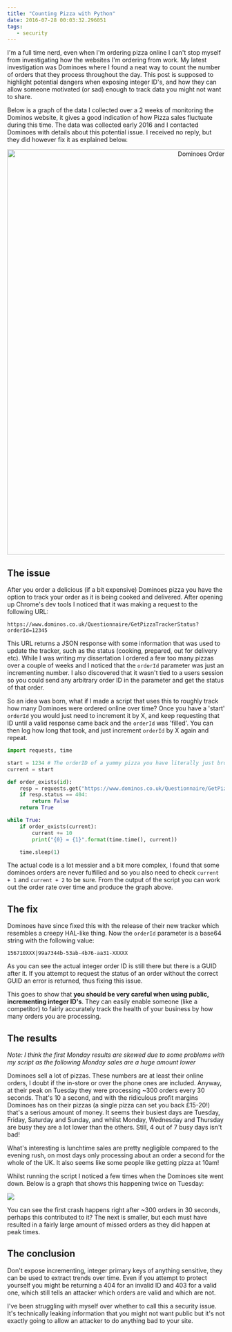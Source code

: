 ```yaml
---
title: "Counting Pizza with Python"
date: 2016-07-28 00:03:32.296051
tags:
   - security
---
```


I'm a full time nerd, even when I'm ordering pizza online I can't stop myself from investigating how the websites I'm ordering from work. My latest investigation was Dominoes where I found a neat way to count the number of orders that they process throughout the day. This post is supposed to highlight potential dangers when exposing integer ID's, and how they can allow someone motivated (or sad) enough to track data you might not want to share.

Below is a graph of the data I collected over a 2 weeks of monitoring the Dominos website, it gives a good indication of how Pizza sales fluctuate during this time. The data was collected early 2016 and I contacted Dominoes with details about this potential issue. I received no reply, but they did however fix it as explained below.

<div>
    <a href="https://plot.ly/~tomd324/11/" target="_blank" title="Dominoes Order Volume" style="display: block; text-align: center;"><img src="https://plot.ly/~tomd324/11.png" alt="Dominoes Order Volume" style="max-width: 100%;width: 936px;"  width="936" onerror="this.onerror=null;this.src='https://plot.ly/404.png';" /></a>
    <script data-plotly="tomd324:11"  src="https://plot.ly/embed.js" async></script>
</div>

## The issue

After you order a delicious (if a bit expensive) Dominoes pizza you have the option to track your order as it is being cooked and delivered. After opening up Chrome's dev tools I noticed that it was making a request to the following URL:

`https://www.dominos.co.uk/Questionnaire/GetPizzaTrackerStatus?orderId=12345`

This URL returns a JSON response with some information that was used to update the tracker, such as the status (cooking, prepared, out for delivery etc). While I was writing my dissertation I ordered a few too many pizzas over a couple of weeks and I noticed that the `orderId` parameter was just an incrementing number. I also discovered that it wasn't tied to a users session so you could send any arbitrary order ID in the parameter and get the status of that order.

So an idea was born, what if I made a script that uses this to roughly track how many Dominoes were ordered online over time? Once you have a 'start' `orderId` you would just need to increment it by X, and keep requesting that ID until a valid response came back and the `orderId` was 'filled'. You can then log how long that took, and just increment `orderId` by X again and repeat.

```python
import requests, time

start = 1234 # The orderID of a yummy pizza you have literally just brought
current = start

def order_exists(id):
    resp = requests.get("https://www.dominos.co.uk/Questionnaire/GetPizzaTrackerStatus?orderId={0}".format(id))
    if resp.status == 404:
        return False
    return True

while True:
    if order_exists(current):
        current += 10
        print("{0} = {1}".format(time.time(), current))

    time.sleep(1)
```

The actual code is a lot messier and a bit more complex, I found that some dominoes orders are never fulfilled and so you also need to check `current + 1` and `current + 2` to be sure. From the output of the script you can work out the order rate over time and produce the graph above.

## The fix

Dominoes have since fixed this with the release of their new tracker which resembles a creepy HAL-like thing. Now the `orderId` parameter is a base64 string with the following value:

`156710XXX|99a7344b-53ab-4b76-aa31-XXXXX`

As you can see the actual integer order ID is still there but there is a GUID after it. If you attempt to request the status of an order without the correct GUID an error is returned, thus fixing this issue.

This goes to show that **you should be very careful when using public, incrementing integer ID's**. They can easily enable someone (like a competitor) to fairly accurately track the health of your business by how many orders you are processing.

## The results

*Note: I think the first Monday results are skewed due to some problems with my script as the following Monday sales are a huge amount lower*

Dominoes sell a lot of pizzas. These numbers are at least their online orders, I doubt if the in-store or over the phone ones are included. Anyway, at their peak on Tuesday they were processing ~300 orders every 30 seconds. That's 10 a second, and with the ridiculous profit margins Dominoes has on their pizzas (a single pizza can set you back £15-20!) that's a serious amount of money. It seems their busiest days are Tuesday, Friday, Saturday and Sunday, and whilst Monday, Wednesday and Thursday are busy they are a lot lower than the others. Still, 4 out of 7 busy days isn't bad!

What's interesting is lunchtime sales are pretty negligible compared to the evening rush, on most days only processing about an order a second for the whole of the UK. It also seems like some people like getting pizza at 10am!

Whilst running the script I noticed a few times when the Dominoes site went down. Below is a graph that shows this happening twice on Tuesday:

![](./newplot_DE6NJRD7.png)

You can see the first crash happens right after ~300 orders in 30 seconds, perhaps this contributed to it? The next is smaller, but each must have resulted in a fairly large amount of missed orders as they did happen at peak times.

## The conclusion

Don't expose incrementing, integer primary keys of anything sensitive, they can be used to extract trends over time. Even if you attempt to protect yourself you might be returning a 404 for an invalid ID and 403 for a valid one, which still tells an attacker which orders are valid and which are not.

I've been struggling with myself over whether to call this a security issue. It's technically leaking information that you might not want public but it's not exactly going to allow an attacker to do anything bad to your site.
    